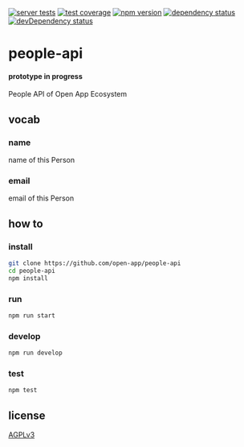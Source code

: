 [![server tests](https://travis-ci.org/open-app/people-api.png)](https://travis-ci.org/open-app/people-api)
[![test coverage](https://img.shields.io/coveralls/open-app/people-api.svg)](https://coveralls.io/r/open-app/people-api)
[![npm version](https://badge.fury.io/js/open-app-people-api.png)](https://npmjs.org/package/open-app-people-api)
[![dependency status](https://david-dm.org/open-app/people-api.png)](https://david-dm.org/open-app/people-api)
[![devDependency status](https://david-dm.org/open-app/people-api/dev-status.png)](https://david-dm.org/open-app/people-api#info=devDependencies)

# people-api

#### prototype in progress

People API of Open App Ecosystem

## vocab

### name

name of this Person

### email

email of this Person

## how to

### install

```bash
git clone https://github.com/open-app/people-api
cd people-api
npm install
```

### run

```bash
npm run start
```

### develop

```bash
npm run develop
```

### test

```bash
npm test
```

## license

[AGPLv3](LICENSE)
